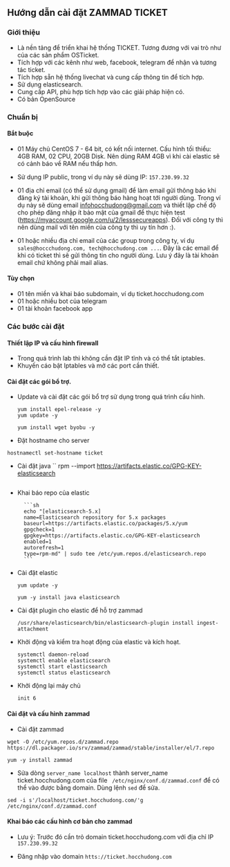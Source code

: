 ## Hướng dẫn cài đặt ZAMMAD TICKET

### Giới thiệu
- Là nền tảng để triển khai hệ thống TICKET. Tương đương với vai trò như của các sản phẩm OSTicket.
- Tích hợp với các kênh như web, facebook, telegram để nhận và tương tác ticket.
- Tích hợp sẵn hệ thống livechat và cung cấp thông tin để tích hợp.
- Sử dụng elasticsearch.
- Cung cấp API, phù hợp tích hợp vào các giải pháp hiện có.
- Có bản OpenSource

### Chuẩn bị

#### Bắt buộc
- 01 Máy chủ CentOS 7 - 64 bit, có kết nối internet.  Cấu hình tối thiểu: 4GB RAM, 02 CPU, 20GB Disk. Nên dùng RAM 4GB vì khi cài elastic sẽ có cảnh báo về RAM nếu thấp hơn.

- Sử dụng IP public, trong ví dụ này sẽ dùng IP: `157.230.99.32`

- 01 địa chỉ email (có thể sử dụng gmail) để làm email gửi thông báo khi đăng ký tài khoản, khi gửi thông báo hàng hoạt tới người dùng. Trong ví dụ này sẽ dùng email infohocchudong@gmail.com và thiết lập chế độ cho phép đăng nhập ít bảo mật của gmail để thực hiện test (https://myaccount.google.com/u/2/lesssecureapps). Đối với công ty thì nên dùng mail với tên miền của công ty thì uy tín hơn :).


- 01 hoặc nhiều địa chỉ email của các group trong công ty, ví dụ `sales@hoccchudong.com, tech@hocchudong.com ...`. Đây là các email để khi có ticket thì sẽ gửi thông tin cho người dùng. Lưu ý đây là tài khoản email chứ không phải mail alias.

#### Tùy chọn
- 01 tên miền và khai báo subdomain, ví dụ ticket.hocchudong.com
- 01 hoặc nhiều bot của telegram
- 01 tài khoản facebook app

### Các bước cài đặt

#### Thiết lập IP và cấu hình firewall

- Trong quá trình lab thì không cần đặt IP tĩnh và có thể tắt iptables.
- Khuyến cáo bật Iptables và mở các port cần thiết.


#### Cài đặt các gói bổ trợ.

- Update và cài đặt các gói bổ trợ sử dụng trong quá trình cấu hình.
	```
	yum install epel-release -y
	yum update -y

	yum install wget byobu -y
	```
	
- Đặt hostname cho server

```
hostnamectl set-hostname ticket
```	

- Cài đặt java
	``
	rpm --import https://artifacts.elastic.co/GPG-KEY-elasticsearch
	```

- Khai báo repo của elastic

		```sh
		echo "[elasticsearch-5.x]
		name=Elasticsearch repository for 5.x packages
		baseurl=https://artifacts.elastic.co/packages/5.x/yum
		gpgcheck=1
		gpgkey=https://artifacts.elastic.co/GPG-KEY-elasticsearch
		enabled=1
		autorefresh=1
		type=rpm-md" | sudo tee /etc/yum.repos.d/elasticsearch.repo
		```

- Cài đặt elastic
	```
	yum update -y

	yum -y install java elasticsearch
	```

- Cài đặt plugin cho elastic để hỗ trợ zammad
	```
	/usr/share/elasticsearch/bin/elasticsearch-plugin install ingest-attachment
	```

- Khởi động và kiểm tra hoạt động của elastic và kích hoạt.
	```
	systemctl daemon-reload
	systemctl enable elasticsearch
	systemctl start elasticsearch
	systemctl status elasticsearch
	````

- Khởi động lại máy chủ

	```
	init 6
	```
	
#### Cài đặt và cấu hình zammad

- Cài đặt zammad

```
wget -O /etc/yum.repos.d/zammad.repo https://dl.packager.io/srv/zammad/zammad/stable/installer/el/7.repo

yum -y install zammad
```

- Sửa dòng `server_name localhost` thành server_name ticket.hocchudong.com của  file ` /etc/nginx/conf.d/zammad.conf` để có thể vào được bằng domain. Dùng lệnh `sed` để sửa.


```
sed -i s'/localhost/ticket.hocchudong.com/'g  /etc/nginx/conf.d/zammad.conf
```

#### Khai báo các cấu hình cơ bản cho zammad

- Lưu ý: Trước đó cần trỏ domain ticket.hocchudong.com với địa chỉ IP `157.230.99.32`

- Đăng nhập vào domain `htts://ticket.hocchudong.com`




